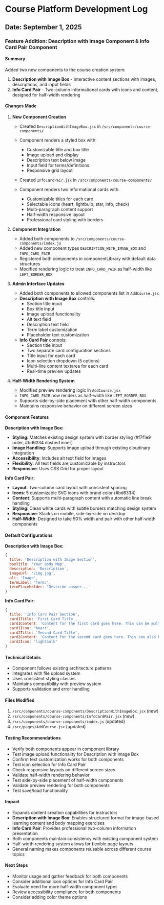 # Course Platform Development Log

## Date: September 1, 2025

### Feature Addition: Description with Image Component & Info Card Pair Component

#### Summary
Added two new components to the course creation system:
1. **Description with Image Box** - Interactive content sections with images, descriptions, and input fields
2. **Info Card Pair** - Two-column informational cards with icons and content, designed for half-width rendering

#### Changes Made

1. **New Component Creation**
   - Created `DescriptionWithImageBox.jsx` in `/src/components/course-components/`
   - Component renders a styled box with:
     - Customizable title and box title
     - Image upload and display
     - Description text below image
     - Input field for terms/definitions
     - Responsive grid layout

   - Created `InfoCardPair.jsx` in `/src/components/course-components/`
   - Component renders two informational cards with:
     - Customizable titles for each card
     - Selectable icons (heart, lightbulb, star, info, check)
     - Multi-paragraph content support
     - Half-width responsive layout
     - Professional card styling with borders

2. **Component Integration**
   - Added both components to `/src/components/course-components/index.js`
   - Added new component types `DESCRIPTION_WITH_IMAGE_BOX` and `INFO_CARD_PAIR`
   - Registered both components in componentLibrary with default data structures
   - Modified rendering logic to treat `INFO_CARD_PAIR` as half-width like `LEFT_BORDER_BOX`

3. **Admin Interface Updates**
   - Added both components to allowed components list in `AddCourse.jsx`
   - **Description with Image Box** controls:
     - Section title input
     - Box title input
     - Image upload functionality
     - Alt text field
     - Description text field
     - Term label customization
     - Placeholder text customization
   - **Info Card Pair** controls:
     - Section title input
     - Two separate card configuration sections
     - Title input for each card
     - Icon selection dropdown (5 options)
     - Multi-line content textarea for each card
     - Real-time preview updates

4. **Half-Width Rendering System**
   - Modified preview rendering logic in `AddCourse.jsx`
   - `INFO_CARD_PAIR` now renders as half-width like `LEFT_BORDER_BOX`
   - Supports side-by-side placement with other half-width components
   - Maintains responsive behavior on different screen sizes

#### Component Features

**Description with Image Box:**
- **Styling**: Matches existing design system with border styling (#f7f1e9 outer, #bd6334 dashed inner)
- **Image Handling**: Supports image upload through existing cloudinary integration
- **Accessibility**: Includes alt text field for images
- **Flexibility**: All text fields are customizable by instructors
- **Responsive**: Uses CSS Grid for proper layout

**Info Card Pair:**
- **Layout**: Two-column card layout with consistent spacing
- **Icons**: 5 customizable SVG icons with brand color (#bd6334)
- **Content**: Supports multi-paragraph content with automatic line break handling
- **Styling**: Clean white cards with subtle borders matching design system
- **Responsive**: Stacks on mobile, side-by-side on desktop
- **Half-Width**: Designed to take 50% width and pair with other half-width components

#### Default Configurations

**Description with Image Box:**
```javascript
{
  title: 'Description with Image Section',
  boxTitle: 'Your Body Map',
  description: 'Description',
  imageUrl: '/img.jpg',
  alt: 'Image',
  termLabel: 'Term:',
  termPlaceholder: 'Describe answer...'
}
```

**Info Card Pair:**
```javascript
{
  title: 'Info Card Pair Section',
  card1Title: 'First Card Title',
  card1Content: 'Content for the first card goes here. This can be multiple paragraphs of information.',
  card1Icon: 'heart',
  card2Title: 'Second Card Title',
  card2Content: 'Content for the second card goes here. This can also be multiple paragraphs of information.',
  card2Icon: 'lightbulb'
}
```

#### Technical Details
- Component follows existing architecture patterns
- Integrates with file upload system
- Uses consistent styling classes
- Maintains compatibility with preview system
- Supports validation and error handling

#### Files Modified
1. `/src/components/course-components/DescriptionWithImageBox.jsx` (new)
2. `/src/components/course-components/InfoCardPair.jsx` (new)
3. `/src/components/course-components/index.js` (updated)
4. `/src/pages/AddCourse.jsx` (updated)

#### Testing Recommendations
- Verify both components appear in component library
- Test image upload functionality for Description with Image Box
- Confirm text customization works for both components
- Test icon selection for Info Card Pair
- Check responsive layouts on different screen sizes
- Validate half-width rendering behavior
- Test side-by-side placement of half-width components
- Validate preview rendering for both components
- Test save/load functionality

#### Impact
- Expands content creation capabilities for instructors
- **Description with Image Box**: Enables structured format for image-based learning content and body mapping exercises
- **Info Card Pair**: Provides professional two-column information presentation
- Both components maintain consistency with existing component system
- Half-width rendering system allows for flexible page layouts
- General naming makes components reusable across different course topics

#### Next Steps
- Monitor usage and gather feedback for both components
- Consider additional icon options for Info Card Pair
- Evaluate need for more half-width component types
- Review accessibility compliance for both components
- Consider adding color theme options

